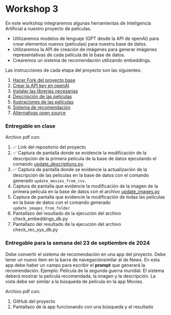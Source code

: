 # Workshop 3

En este workshop integraremos algunas herramientas de Inteligencia Artificial a nuestro proyecto de películas. 

- Utilizaremos modelos de lenguaje (GPT desde la API de openAI) para crear elementos nuevos (películas) para nuestra base de datos.
- Utilizaremos la API de creación de imágenes para generar imágenes representativas de cada película de la base de datos.
- Crearemos un sistema de recomendación utilizando embeddings.

Las instrucciones de cada etapa del proyecto son las siguientes:

1. [Hacer Fork del proyecto base](1_Fork_and_clone.md) 
2. [Crear la API key en openAI](2_openAIapikey.md)
3. [Instalar las librerías necesarias](3_Instalaciones.md)
4. [Descripción de las películas](4_movie_descriptions.md)
5. [Ilustraciones de las películas](5_movie_pictures.md)
6. [Sistema de recomendación](6_recommendation_system.md)
7. [Alternativas open source](7_open_source.md)

### Entregable en clase 

Archivo pdf con:

1. ✅ Link del repositorio del proyecto
2. ✅ Captura de pantalla donde se evidencie la modificación de la descripción de la primera película de la base de datos ejecutando el comando [update_descriptions.py](update_descriptions.py). 
3. ✅ Captura de pantalla donde se evidencie la actualización de la descripción de las películas en la base de datos con el comando generado `update_movies_from_csv`.
4. Captura de pantalla que evidencie la modificación de la imagen de la primera película en la base de datos con el archivo [update_images.py](update_images.py)
5. Captura de pantalla que evidencie la modificación de todas las películas en la base de datos con el comando generado `update_images_from_folder`
6. Pantallazo del resultado de la ejecución del archivo check_embeddings_db.py
7. Pantallazo del resultado de la ejecución del archivo check_rec_sys_db.py

### Entregable para la semana del 23 de septiembre de 2024

Debe convertir el sistema de recomendación en una app del proyecto. Debe tener un nuevo item en la barra de navegaciónsimilar al de News. En esta app debe haber un campo para escribir el __prompt__ que generará la recomendación. Ejemplo: Película de la segunda guerra mundial. El sistema deberá mostrar la película recomendada, la imagen y la descripción. La vista debe ser similar a la búsqueda de película en la app Movies.

Archivo pdf con:

1. GitHub del proyecto
2. Pantallazo de la app funcionando con una búsqueda y el resultado
